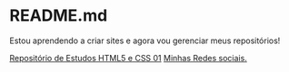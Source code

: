 # README.md


Estou aprendendo a criar sites e agora vou gerenciar meus repositórios!


<a href="https://michsmm.github.io/html-css">Repositório de Estudos HTML5 e CSS 01</a>
<a href="https://michsmm.github.io/projeto-michele/">Minhas Redes sociais.</a>
